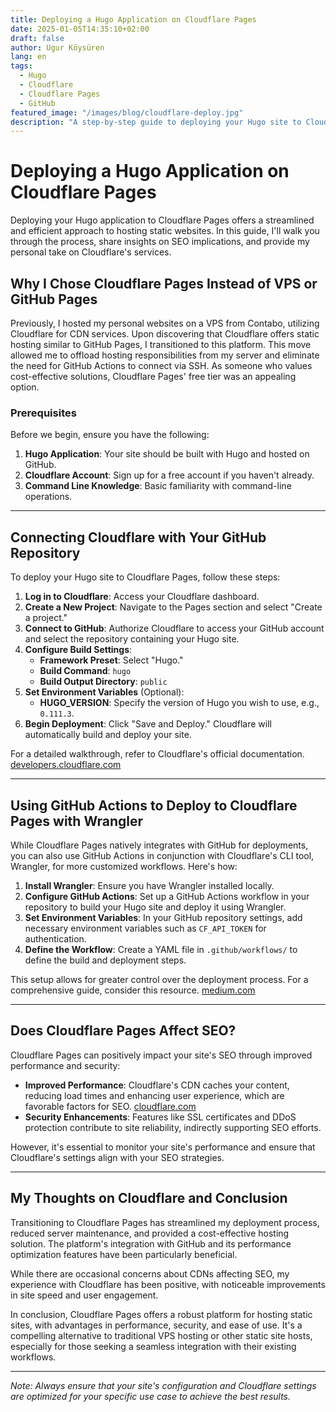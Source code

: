 ```yaml
---
title: Deploying a Hugo Application on Cloudflare Pages
date: 2025-01-05T14:35:10+02:00
draft: false
author: Ugur Köysüren
lang: en
tags:
  - Hugo
  - Cloudflare
  - Cloudflare Pages
  - GitHub
featured_image: "/images/blog/cloudflare-deploy.jpg"
description: "A step-by-step guide to deploying your Hugo site to Cloudflare Pages with custom domains and automatic deployments."
---
```


# Deploying a Hugo Application on Cloudflare Pages

Deploying your Hugo application to Cloudflare Pages offers a streamlined and efficient approach to hosting static websites. In this guide, I'll walk you through the process, share insights on SEO implications, and provide my personal take on Cloudflare's services.

## Why I Chose Cloudflare Pages Instead of VPS or GitHub Pages

Previously, I hosted my personal websites on a VPS from Contabo, utilizing Cloudflare for CDN services. Upon discovering that Cloudflare offers static hosting similar to GitHub Pages, I transitioned to this platform. This move allowed me to offload hosting responsibilities from my server and eliminate the need for GitHub Actions to connect via SSH. As someone who values cost-effective solutions, Cloudflare Pages' free tier was an appealing option.

### Prerequisites

Before we begin, ensure you have the following:

1. **Hugo Application**: Your site should be built with Hugo and hosted on GitHub.
2. **Cloudflare Account**: Sign up for a free account if you haven't already.
3. **Command Line Knowledge**: Basic familiarity with command-line operations.

---

## Connecting Cloudflare with Your GitHub Repository

To deploy your Hugo site to Cloudflare Pages, follow these steps:

1. **Log in to Cloudflare**: Access your Cloudflare dashboard.
2. **Create a New Project**: Navigate to the Pages section and select "Create a project."
3. **Connect to GitHub**: Authorize Cloudflare to access your GitHub account and select the repository containing your Hugo site.
4. **Configure Build Settings**:
    - **Framework Preset**: Select "Hugo."
    - **Build Command**: `hugo`
    - **Build Output Directory**: `public`
5. **Set Environment Variables** (Optional):
    - **HUGO_VERSION**: Specify the version of Hugo you wish to use, e.g., `0.111.3`.
6. **Begin Deployment**: Click "Save and Deploy." Cloudflare will automatically build and deploy your site.

For a detailed walkthrough, refer to Cloudflare's official documentation. [developers.cloudflare.com](https://developers.cloudflare.com/pages/framework-guides/deploy-a-hugo-site/)

---

## Using GitHub Actions to Deploy to Cloudflare Pages with Wrangler

While Cloudflare Pages natively integrates with GitHub for deployments, you can also use GitHub Actions in conjunction with Cloudflare's CLI tool, Wrangler, for more customized workflows. Here's how:

1. **Install Wrangler**: Ensure you have Wrangler installed locally.
2. **Configure GitHub Actions**: Set up a GitHub Actions workflow in your repository to build your Hugo site and deploy it using Wrangler.
3. **Set Environment Variables**: In your GitHub repository settings, add necessary environment variables such as `CF_API_TOKEN` for authentication.
4. **Define the Workflow**: Create a YAML file in `.github/workflows/` to define the build and deployment steps.

This setup allows for greater control over the deployment process. For a comprehensive guide, consider this resource. [medium.com](https://medium.com/@kyodo-tech/simple-guide-to-deploying-hugo-sites-with-github-actions-and-cloudflare-pages-2a53ddfb7533)

---

## Does Cloudflare Pages Affect SEO?

Cloudflare Pages can positively impact your site's SEO through improved performance and security:

- **Improved Performance**: Cloudflare's CDN caches your content, reducing load times and enhancing user experience, which are favorable factors for SEO. [cloudflare.com](https://www.cloudflare.com/learning/performance/how-website-speed-boosts-seo/)
- **Security Enhancements**: Features like SSL certificates and DDoS protection contribute to site reliability, indirectly supporting SEO efforts.

However, it's essential to monitor your site's performance and ensure that Cloudflare's settings align with your SEO strategies.

---

## My Thoughts on Cloudflare and Conclusion

Transitioning to Cloudflare Pages has streamlined my deployment process, reduced server maintenance, and provided a cost-effective hosting solution. The platform's integration with GitHub and its performance optimization features have been particularly beneficial.

While there are occasional concerns about CDNs affecting SEO, my experience with Cloudflare has been positive, with noticeable improvements in site speed and user engagement.

In conclusion, Cloudflare Pages offers a robust platform for hosting static sites, with advantages in performance, security, and ease of use. It's a compelling alternative to traditional VPS hosting or other static site hosts, especially for those seeking a seamless integration with their existing workflows.

---

*Note: Always ensure that your site's configuration and Cloudflare settings are optimized for your specific use case to achieve the best results.*
